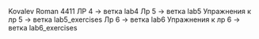 Kovalev Roman 4411
ЛР 4 -> ветка lab4
Лр 5 -> ветка lab5
Упражнения к лр 5 -> ветка lab5_exercises
Лр 6 -> ветка lab6
Упражнения к лр 6 -> ветка lab6_exercises
